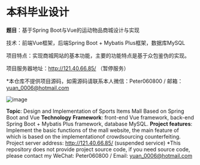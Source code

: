 # 本科毕业设计

**题目**：基于Spring Boot与Vue的运动物品商城设计与实现

技术：前端Vue框架，后端Spring Boot + Mybatis Plus框架，数据库MySQL

项目特点：实现商城网站的基本功能，主要的功能特点是基于众包鉴伪的实现。

项目服务器地址：http://121.40.66.85/ （暂停服务）

*本仓库不提供项目源码，如需源码请联系本人微信：Peter060800 / 邮箱：yuan_0006@hotmail.com

![image](https://github.com/West-Circle/GraduationProject/assets/16064988/735423a6-9fb1-46b9-8d32-727c64bd5862)

**Topic**: Design and Implementation of Sports Items Mall Based on Spring Boot and Vue
**Technology** **Framework**: front-end Vue framework, back-end Spring Boot + Mybatis Plus framework, database MySQL.
**Project features**: Implement the basic functions of the mall website, the main feature of which is based on the implementationof crowdsourcing counterfeiting.
Project server address: http://121.40.66.85/ (suspended service)
*This repository does not provide project source code, if you need source code, please contact my WeChat: Peter060800 / Email: yuan_0006@hotmail.com
